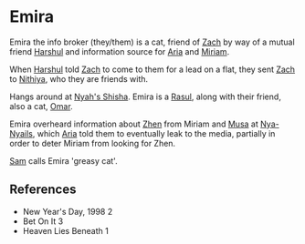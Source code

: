 # Emira
Emira the info broker (they/them) is a cat, friend of [Zach](Person/Zach.md) by way of a mutual friend [Harshul](Person/Harshul.md) and information source for [Aria](Person/Aria.md) and [Miriam](Person/Miriam.md).

When [Harshul](Person/Harshul.md) told [Zach](Person/Zach.md) to come to them for a lead on a flat, they sent [Zach](Person/Zach.md) to [Nithiya](Person/Nithiya.md), who they are friends with.

Hangs around at [Nyah's Shisha](Location/Commercial/Nyahs%20Shisha.md). Emira is a [Rasul](Person/Group/Rasul.md), along with their friend, also a cat, [Omar](Omar).

Emira overheard information about [Zhen](Person/Zhen.md) from Miriam and [Musa](Person/Musa.md) at [Nya-Nyails](Location/Commercial/Nya-Nyails.md), which [Aria](Person/Aria.md) told them to eventually leak to the media, partially in order to deter Miriam from looking for Zhen.

[Sam](Person/Sam.md) calls Emira 'greasy cat'.
## References
- New Year's Day, 1998 2
- Bet On It 3
- Heaven Lies Beneath 1
